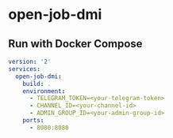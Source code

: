 # open-job-dmi

## Run with Docker Compose
```yaml
version: '2'
services: 
  open-job-dmi:
    build: .
    environment:
      - TELEGRAM_TOKEN=<your-telegram-token>
      - CHANNEL_ID=<your-channel-id>
      - ADMIN_GROUP_ID=<your-admin-group-id>
    ports:
      - 8080:8080
```